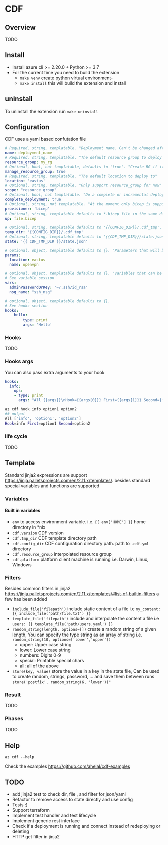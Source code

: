 # CDF

## Overview

TODO

## Install

* Install azure cli >= 2.20.0 + Python >= 3.7 
* For the current time you need to build the extension
    * `make venv` create python virtual environment-
    * `make install` this will build the extension and install

## uninstall

To uninstall the extension run `make uninstall`

## Configuration 

CDF uses a yaml based confutation file

```yaml
# Required, string, templatable. "Deployment name. Can't be changed after provisioning"
name: deployment_name
# Required, string, templatable. "The default resource group to deploy to"
resource_group: my_rg
# Optional, bool, not templatable, defaults to 'true'. "Create RG if it does not exist and delete on down"
manage_resource_group: true
# Required, string, templatable. "The default location to deploy to"
location: 'eastus'
# Optional, string, templatable. "Only support resource_group for now"
scope: "resource_group"
# Optional, bool, not templatable. "Do a complete or incremental deployment"
complete_deployment: true
# Optional, string, not templatable. "At the moment only bicep is supported"
provisioner: 'bicep'
# Optional, string, templatable defaults to *.bicep file in the same dir as `.cdf.yml` . "main Bicep file used for provisioning"
up: file.bicep

# Optional, string, templatable defaults to '{{CONFIG_DIR}}/.cdf_tmp'. "Temp directory needed to store CDF state and json files"
temp_dir: '{{CONFIG_DIR}}/.cdf_tmp'
# Optional, string, templatable defaults to '{{CDF_TMP_DIR}}/state.json'. "CDF state file"
state: '{{ CDF_TMP_DIR }}/state.json'

# optional, object, templatable defaults to {}. "Parameters that will be passed on to the provisioner"
params:
  location: eastus
  name: openvpn

# optional, object, templatable defaults to {}. "variables that can be used as reusable reference inside the interpolation"
# See variable session
vars:
  adminPasswordOrKey: '~/.ssh/id_rsa'
  nsg_name: "ssh_nsg"

# optional, object, templatable defaults to {}.
# See hooks section
hooks:
    hello:
        type: print
        args: 'Hello'
```

### Hooks 

TODO 

### Hooks args

You can also pass extra arguments to your hook 

```yaml
hooks:
  info:
    ops:
    - type: print
      args: "All {{args}}\nHook={{args[0]}} First={{args[1]}} Second={{args[2]}}"
```
```sh
az cdf hook info option1 option2
## output
All ['info', 'option1', 'option2']
Hook=info First=option1 Second=option2
```

### life cycle 

TODO

## Template

Standard jinja2 expressions are support https://jinja.palletsprojects.com/en/2.11.x/templates/. besides standard special variables and functions are supported

### Variables

#### Built in variables

* `env` to access environment variable. i.e. `{{ env['HOME'] }}` home directory in *nix
* `cdf.version` CDF version 
* `cdf.tmp_dir` CDF template directory path 
* `cdf.config_dir` CDF configuration directory path. path to `.cdf.yml` directory
* `cdf.resource_group` interpolated resource group 
* `cdf.platform` platform client machine is running i.e. Darwin, Linux, Windows

### Filters

Besides common filters in jinja2 https://jinja.palletsprojects.com/en/2.11.x/templates/#list-of-builtin-filters a few has been added

* `include_file('filepath')` include static content of a file i.e `my_content: {{ include_file('path/file.txt') }}`
* `template_file('filepath')` include and interpolate the content a file i.e `users: {{ template_file('path/users.yaml') }}`
* `random_string(length, options=[])` create a random string of a given length, You can specify the type string as an array of string i.e. `random_string(10, options=['lower','upper'])`
  * upper: Upper case string
  * lower: Lower case string
  * numbers: Digits 0-9
  * special: Printable special chars
  * all: all of the above
* `store(key, value)` store the value in a key in the state file, Can be used to create random, strings, password, ... and save them between runs `store('postfix', random_string(6, 'lower'))"`

### Result

TODO

### Phases

TODO

## Help 

`az cdf --help`

Check the examples https://github.com/ahelal/cdf-examples

## TODO

* add jinja2 test to check dir, file , and filter for json/yaml
* Refactor to remove access to state directly and use config 
* Tests :)
* Support terraform
* Implement test handler and test lifecycle
* Implement generic rest interface 
* Check if a deployment is running and connect instead of redeploying or deleting
* HTTP get filter in jinja2
